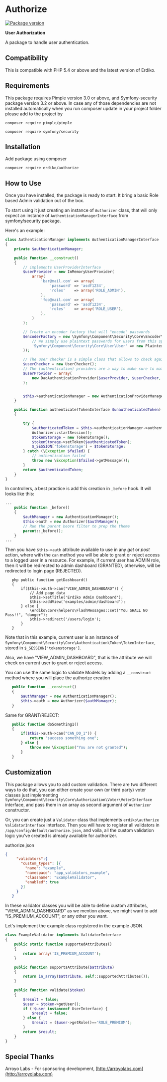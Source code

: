 # Authorize

[![Package version](https://img.shields.io/packagist/v/erdiko/authorize.svg?style=flat-square)](https://packagist.org/packages/erdiko/authorize)

**User Authorization**

A package to handle user authentication.

Compatibility
-------------
This is compatible with PHP 5.4 or above and the latest version of Erdiko.

Requirements
------------
This package requires Pimple version 3.0 or above, and Symfony-security package version 3.2 or above.
In case any of those dependencies are not installed automatically when you run composer update in your project folder 
please add to the project by

`composer require pimple/pimple`

`composer require symfony/security`

Installation
------------
Add package using composer

`composer require erdiko/authorize`

How to Use
----------

Once you have installed, the package is ready to start. It bring a basic Role based Admin validation out of the box. 

To start using it just creating an instance of `Authorizer` class, that will only expect an instance of 
`AuthenticationManagerInterface` from symfony/security package.

Here's an example:
 ```php
 class AuthenticationManager implements AuthenticationManagerInterface
 {
     private $authenticationManager;
 
     public function __construct()
     {
         // implements UserProviderInterface
         $userProvider = new InMemoryUserProvider(
             array(
                 'bar@mail.com' => array(
                     'password' => 'asdf1234',
                     'roles'    => array('ROLE_ADMIN'),
                 ),
                 'foo@mail.com' => array(
                     'password' => 'asdf1234',
                     'roles'    => array('ROLE_USER'),
                 ),
             )
         );
 
         // Create an encoder factory that will "encode" passwords
         $encoderFactory = new \Symfony\Component\Security\Core\Encoder\EncoderFactory(array(
             // We simply use plaintext passwords for users from this specific class
             'Symfony\Component\Security\Core\User\User' => new PlaintextPasswordEncoder(),
         ));
 
         // The user checker is a simple class that allows to check against different elements (user disabled, account expired etc)
         $userChecker = new UserChecker();
         // The (authentication) providers are a way to make sure to match credentials against users based on their "providerkey".
         $userProvider = array(
             new DaoAuthenticationProvider($userProvider, $userChecker, 'main', $encoderFactory, true),
         );
 
 
         $this->authenticationManager = new AuthenticationProviderManager($userProvider, true);
     }
 
     public function authenticate(TokenInterface $unauthenticatedToken)
     {
 
         try {
             $authenticatedToken = $this->authenticationManager->authenticate($unauthenticatedToken);
             Authorizer::startSession();
             $tokenStorage = new TokenStorage();
             $tokenStorage->setToken($authenticatedToken);
             $_SESSION['tokenstorage'] = $tokenStorage;
         } catch (\Exception $failed) {
             // authentication failed
             throw new \Exception($failed->getMessage());
         }
         return $authenticatedToken;
     }
 }
 ```

In controllers, a best practice is add this creation in `_before` hook. It will looks like this:
 
 ```php
 ...
     public function _before()
     {
         $authManager = new AuthenticationManager();
         $this->auth = new Authorizer($authManager);
         // Run the parent beore filter to prep the theme
         parent::_before();
     }
 ...
 ```
 
Then you have `$this->auth` attribute available to use in any _*get*_ or _*post*_ action, where with the `can` method
you will be able to grant or reject access to a logged user in a resource. For example, if current user has ADMIN role,
then it will be redirected to admin dashboard (GRANTED), otherwise, will be redirected to login page (REJECTED).
 
 ```
    php public function getDashboard()
    {
        if($this->auth->can("VIEW_ADMIN_DASHBOARD")) {
            // Add page data
            $this->setTitle('Erdiko Admin Dashboard');
            $this->addView('examples/admin/dashboard');
        } else {
            \erdiko\core\helpers\FlashMessages::set("You SHALL NO Pass!!", "danger");
            $this->redirect('/users/login');
        }
    }
 ```
Note that in this example, current user is an instance of `Symfony\Component\Security\Core\Authentication\Token\TokenInterface`,
stored in `$_SESSION['tokenstorage']`. 

Also, we have "VIEW_ADMIN_DASHBOARD", that is the attribute we will check on current user to grant or reject access.

You can use the same logic to validate Models by adding a `__construct` method where you will place the authorize creation

```php
   public function __construct()
   {
       $authManager = new AuthenticationManager();
       $this->auth = new Authorizer($authManager);
   }
```

Same for GRANT/REJECT:
```php
   public function doSomething1()
   {
       if($this->auth->can("CAN_DO_1")) {
           return "success something one";
       } else {
           throw new \Exception("You are not granted");
       }
   }
```

Customization
-------------
This package allows you to add custom validation. There are two different ways to do that, you can either create your own
(or third party) voter classes just implementing `Symfony\Component\Security\Core\Authorization\Voter\VoterInterface` 
interface, and pass them in an array as second argument of `Authorizer` constructor.

Or, you can create just a `Validator` class that implements `erdiko\authorize ValidatorInterface` interface.
Then you will have to register all validators in `/app/config/default/authorize.json`, and voila, all the custom validation 
logic you've created is already available for authorizer.  

authorize.json
```json
{
     "validators":{
       "custom_types": [{
         "name": "example",
         "namespace": "app_validators_example",
         "classname": "ExampleValidator",
         "enabled": true
       }]
     }
   }
```

In these validator classes you will be able to define custom attributes, "VIEW_ADMIN_DASHBOARD" as we mention above,
we might want to add "IS_PREMIUM_ACCOUNT", or any other you want.

Let's implement the example class registered in the example JSON.

```php
class ExampleValidator implements ValidatorInterface
{
    public static function supportedAttributes()
    {
        return array('IS_PREMIUM_ACCOUNT');
    }

    public function supportsAttribute($attribute)
    {
        return in_array($attribute, self::supportedAttributes());
    }

    public function validate($token)
    {
        $result = false;
        $user = $token->getUser();
        if (!$user instanceof UserInterface) {
            $result = false;
        } else {
            $result = ($user->getRole()=='ROLE_PREMIUM');
        }
        return $result;
    }
}
```


Special Thanks
--------------

Arroyo Labs - For sponsoring development, [http://arroyolabs.com](http://arroyolabs.com)